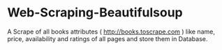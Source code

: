 # Web-Scraping-Beautifulsoup
A Scrape of all books attributes ( http://books.toscrape.com ) like name, price, availability and ratings of all pages and store them in Database. 
